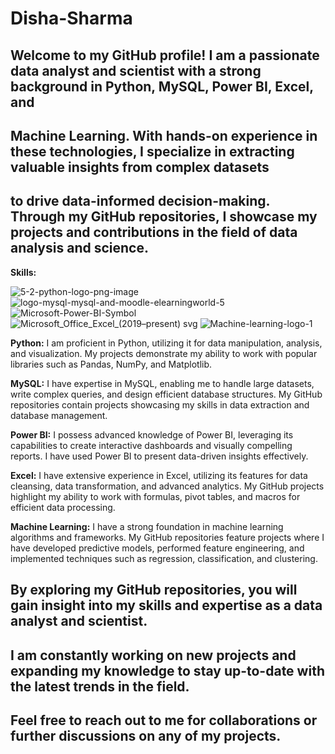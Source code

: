 # Disha-Sharma
## Welcome to my GitHub profile! I am a passionate data analyst and scientist with a strong background in Python, MySQL, Power BI, Excel, and 
## Machine Learning. With hands-on experience in these technologies, I specialize in extracting valuable insights from complex datasets 
## to drive data-informed decision-making. Through my GitHub repositories, I showcase my projects and contributions in the field of data analysis and science.

**Skills:**


![5-2-python-logo-png-image](https://github.com/disha1129/Disha-Sharma/assets/84631602/c92f7e8e-9c00-4825-8467-c1a9e757831e)
![logo-mysql-mysql-and-moodle-elearningworld-5](https://github.com/disha1129/Disha-Sharma/assets/84631602/eecefccf-3bbf-4f7d-85ef-91814797981a)
![Microsoft-Power-BI-Symbol](https://github.com/disha1129/Disha-Sharma/assets/84631602/bad95ae9-6c33-4081-b0d9-ec848202d4bc)
![Microsoft_Office_Excel_(2019–present) svg](https://github.com/disha1129/Disha-Sharma/assets/84631602/3b8e64c6-c756-42fb-b37d-a7920bc7051d)
![Machine-learning-logo-1](https://github.com/disha1129/Disha-Sharma/assets/84631602/e7ba9686-2ad3-4daa-90ae-ed1abf78fccb)

**Python:** I am proficient in Python, utilizing it for data manipulation, analysis, and visualization. My projects demonstrate my ability to work with popular libraries such as Pandas, NumPy, and Matplotlib.


**MySQL:** I have expertise in MySQL, enabling me to handle large datasets, write complex queries, and design efficient database structures. My GitHub repositories contain projects showcasing my skills in data extraction and database management.


**Power BI:** I possess advanced knowledge of Power BI, leveraging its capabilities to create interactive dashboards and visually compelling reports. I have used Power BI to present data-driven insights effectively.


**Excel:** I have extensive experience in Excel, utilizing its features for data cleansing, data transformation, and advanced analytics. My GitHub projects highlight my ability to work with formulas, pivot tables, and macros for efficient data processing.

**Machine Learning:** I have a strong foundation in machine learning algorithms and frameworks. My GitHub repositories feature projects where I have developed predictive models, performed feature engineering, 
and implemented techniques such as regression, classification, and clustering.

## By exploring my GitHub repositories, you will gain insight into my skills and expertise as a data analyst and scientist.
## I am constantly working on new projects and expanding my knowledge to stay up-to-date with the latest trends in the field.
## Feel free to reach out to me for collaborations or further discussions on any of my projects.
